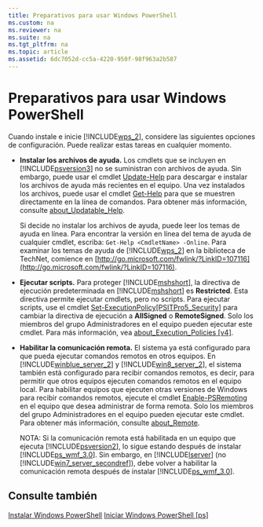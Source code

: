 ```yaml
---
title: Preparativos para usar Windows PowerShell
ms.custom: na
ms.reviewer: na
ms.suite: na
ms.tgt_pltfrm: na
ms.topic: article
ms.assetid: 6dc7052d-cc5a-4220-950f-98f963a2b587
---
```

# Preparativos para usar Windows PowerShell
Cuando instale e inicie [!INCLUDE[wps_2](../Token/wps_2_md.md)], considere las siguientes opciones de configuración. Puede realizar estas tareas en cualquier momento.

-   **Instalar los archivos de ayuda.** Los cmdlets que se incluyen en [!INCLUDE[psversion3](../Token/psversion3_md.md)] no se suministran con archivos de ayuda. Sin embargo, puede usar el cmdlet [Update-Help](assetId:///93e1d870-ace6-432b-8778-8920291d7545) para descargar e instalar los archivos de ayuda más recientes en el equipo. Una vez instalados los archivos, puede usar el cmdlet [Get-Help](assetId:///1f46eeb4-49d7-4bec-bb29-395d9b42f54a) para que se muestren directamente en la línea de comandos. Para obtener más información, consulte [about_Updatable_Help](assetId:///10bba75c-f4ac-4ca1-bbf3-8f34dd521ffe).

    Si decide no instalar los archivos de ayuda, puede leer los temas de ayuda en línea. Para encontrar la versión en línea del tema de ayuda de cualquier cmdlet, escriba: `Get-Help <CmdletName> -Online`. Para examinar los temas de ayuda de [!INCLUDE[wps_2](../Token/wps_2_md.md)] en la biblioteca de TechNet, comience en [http://go.microsoft.com/fwlink/?LinkID=107116](http://go.microsoft.com/fwlink/?LinkID=107116).

-   **Ejecutar scripts.** Para proteger [!INCLUDE[mshshort](../Token/mshshort_md.md)], la directiva de ejecución predeterminada en [!INCLUDE[mshshort](../Token/mshshort_md.md)] es **Restricted**. Esta directiva permite ejecutar cmdlets, pero no scripts. Para ejecutar scripts, use el cmdlet [Set-ExecutionPolicy[PSITPro5_Security]](assetId:///5690a0e1-495b-4e63-8280-65ead7bf01ab) para cambiar la directiva de ejecución a **AllSigned** o **RemoteSigned**. Solo los miembros del grupo Administradores en el equipo pueden ejecutar este cmdlet. Para más información, vea [about_Execution_Policies [v4]](assetId:///347708dc-1515-4d74-978b-8334603472e6).

-   **Habilitar la comunicación remota.** El sistema ya está configurado para que pueda ejecutar comandos remotos en otros equipos. En [!INCLUDE[winblue_server_2](../Token/winblue_server_2_md.md)] y [!INCLUDE[win8_server_2](../Token/win8_server_2_md.md)], el sistema también está configurado para recibir comandos remotos, es decir, para permitir que otros equipos ejecuten comandos remotos en el equipo local. Para habilitar equipos que ejecuten otras versiones de Windows para recibir comandos remotos, ejecute el cmdlet [Enable-PSRemoting](assetId:///19437c28-33b8-4ac1-9113-8439cc8beffb) en el equipo que desea administrar de forma remota. Solo los miembros del grupo Administradores en el equipo pueden ejecutar este cmdlet. Para obtener más información, consulte [about_Remote](assetId:///9b4a5c87-9162-4adf-bdfe-fbc80b9b8970).

    NOTA: Si la comunicación remota está habilitada en un equipo que ejecuta [!INCLUDE[psversion2](../Token/psversion2_md.md)], lo sigue estando después de instalar [!INCLUDE[ps_wmf_3.0](../Token/ps_wmf_3.0_md.md)]. Sin embargo, en [!INCLUDE[lserver](../Token/lserver_md.md)] (no [!INCLUDE[win7_server_secondref](../Token/win7_server_secondref_md.md)]), debe volver a habilitar la comunicación remota después de instalar [!INCLUDE[ps_wmf_3.0](../Token/ps_wmf_3.0_md.md)].

## Consulte también
[Instalar Windows PowerShell](../Topic/Installing-Windows-PowerShell.md)
[Iniciar Windows PowerShell [ps]](assetId:///8ec8c2d7-8e7c-4722-a3d2-498fe5739a8e)



<!--HONumber=Apr16_HO1-->


